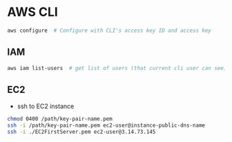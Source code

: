 # AWS CLI

```bash
aws configure  # Configure with CLI's access key ID and access key

```

## IAM
```bash
aws iam list-users  # get list of users (that current cli user can see)

```


## EC2
- ssh to EC2 instance
```bash
chmod 0400 /path/key-pair-name.pem 
ssh -i /path/key-pair-name.pem ec2-user@instance-public-dns-name
ssh -i ./EC2FirstServer.pem ec2-user@3.14.73.145
```

